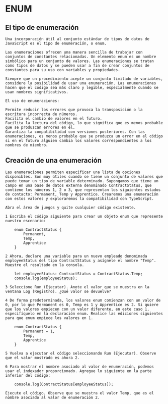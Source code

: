 
# ENUM

## El tipo de enumeración
    Una incorporación útil al conjunto estándar de tipos de datos de JavaScript es el tipo de enumeración, o enum.

    Las enumeraciones ofrecen una manera sencilla de trabajar con conjuntos de constantes relacionadas. Un elemento enum es un nombre simbólico para un conjunto de valores. Las enumeraciones se tratan como tipos de datos y se pueden usar a fin de crear conjuntos de constantes para su uso con variables y propiedades.

    Siempre que un procedimiento acepte un conjunto limitado de variables, considere la posibilidad de usar una enumeración. Las enumeraciones hacen que el código sea más claro y legible, especialmente cuando se usan nombres significativos.

    El uso de enumeraciones:

    Permite reducir los errores que provoca la transposición o la escritura incorrecta de números.
    Facilita el cambio de valores en el futuro.
    Facilita la lectura del código, lo que significa que es menos probable que se produzcan errores en él.
    Garantiza la compatibilidad con versiones posteriores. Con las enumeraciones, es menos probable que se produzca un error en el código si en el futuro alguien cambia los valores correspondientes a los nombres de miembro.


## Creación de una enumeración
    Las enumeraciones permiten especificar una lista de opciones disponibles. Son muy útiles cuando se tiene un conjunto de valores que puede tomar un tipo de variable determinado. Supongamos que tiene un campo en una base de datos externa denominado ContractStatus, que contiene los números 1, 2 o 3, que representan los siguientes estados de contacto: Permanent, Temp y Apprentice. Crearemos una enumeración con estos valores y exploraremos la compatibilidad con TypeScript.

    Abra el área de juegos y quite cualquier código existente.

    1 Escriba el código siguiente para crear un objeto enum que represente nuestro escenario:

        enum ContractStatus {
            Permanent,
            Temp,
            Apprentice
        }   
    
    2 Ahora, declare una variable para un nuevo empleado denominada employeeStatus del tipo ContractStatus y asígnele el nombre "Temp". Muestre el resultado en la consola.

        let employeeStatus: ContractStatus = ContractStatus.Temp;
        console.log(employeeStatus);
    
    3 Seleccione Run (Ejecutar). Anote el valor que se muestra en la ventana Log (Registro). ¿Qué valor se devuelve?

    4 De forma predeterminada, los valores enum comienzan con un valor de 0, por lo que Permanent es 0, Temp es 1 y Apprentice es 2. Si quiere que los valores empiecen con un valor diferente, en este caso 1, especifíquelo en la declaración enum. Realice las ediciones siguientes para que enum empiece los valores en 1.

        enum ContractStatus {
            Permanent = 1,
            Temp,
            Apprentice
        }

    5 Vuelva a ejecutar el código seleccionando Run (Ejecutar). Observe que el valor mostrado es ahora 2.

    6 Para mostrar el nombre asociado al valor de enumeración, podemos usar el indexador proporcionado. Agregue lo siguiente en la parte inferior del código:

        console.log(ContractStatus[employeeStatus]);

    Ejecute el código. Observe que se muestra el valor Temp, que es el nombre asociado al valor de enumeración 2.